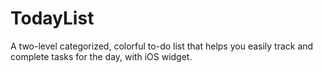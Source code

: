 # TodayList
A two-level categorized, colorful to-do list that helps you easily track and complete tasks for the day, with iOS widget.
